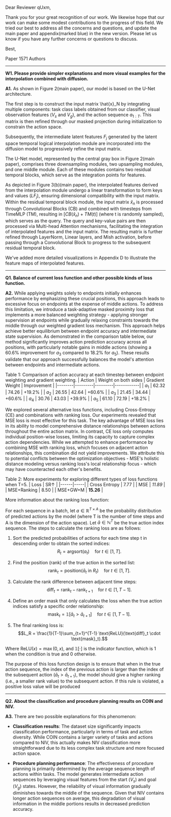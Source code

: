 Dear Reviewer qUxm,

Thank you for your great recognition of our work. We likewise hope that our work can make some modest contributions to the progress of this field. We tried our best to address all the concerns and questions, and update the main paper and appendix(marked blue) in the new version. Please let us know if you have any further concerns or questions to discuss.


Best,

Paper 1571 Authors

___

**W1. Please provide simpler explanations and more visual examples for the interpolation combined with diffusion.**

**A1.** As shown in Figure 2(main paper), our model is based on the U-Net architecture. 

The first step is to construct the input matrix \hat{x}_N by integrating multiple components: task class labels obtained from our classifier, visual observation features ($V_s$ and $V_g$), and the action sequence $a_{1:T}$. This matrix is then refined through our masked projection during initialization to constrain the action space.

Subsequently, the intermediate latent features $F_j$ generated by the latent space temporal logical interpolation module are incorporated into the diffusion model to progressively refine the input matrix.

The U-Net model, represented by the central gray box in Figure 2(main paper), comprises three downsampling modules, two upsampling modules, and one middle module. Each of these modules contains two residual temporal blocks, which serve as the integration points for features.

As depicted in Figure 3(b)(main paper), the interpolated features derived from the interpolation module undergo a linear transformation to form keys and values ($LF_j$), ensuring dimensional compatibility with the input matrix. Within the residual temporal block module, the input matrix $\hat{x}_n$ is processed through Convolutional Blocks (CB) and combined with timesteps from TimeMLP (TM), resulting in $\left[CB(\hat{x}_n) + TM(t)\right]$ (where t is randomly sampled), which serves as the query. The query and key-value pairs are then processed via Multi-head Attention mechanisms, facilitating the integration of interpolated features and the input matrix. The resulting matrix is further refined through LayerNorm, Linear layers, and Mish activation, before passing through a Convolutional Block to progress to the subsequent residual temporal block.

We've added more detailed visualizations in Appendix D to illustrate the feature maps of interpolated features.

___

**Q1. Balance of current loss function and other possible kinds of loss function.**

**A2.** While applying weights solely to endpoints initially enhances performance by emphasizing these crucial positions, this approach leads to excessive focus on endpoints at the expense of middle actions. To address this limitation, we introduce a task-adaptive masked proximity loss that implements a more balanced weighting strategy - applying stronger supervision at endpoints while gradually relaxing constraints towards the middle through our weighted gradient loss mechanism. This approach helps achieve better equilibrium between endpoint accuracy and intermediate state supervision. As demonstrated in the comparison table below, our method significantly improves action prediction accuracy across all positions, with particularly notable gains in middle actions (showing a 60.6% improvement for $a_3$ compared to 18.2% for $a_5$). These results validate that our approach successfully balances the model's attention between endpoints and intermediate actions.

Table 1: Comparison of action accuracy at each timestep between endpoint weighting and gradient weighting.
| Action | Weight on both sides | Gradient Weight | Improvement |
|--------|---------|---------|------------|
| $a_1$ | 62.32 | 74.26 | +19.2% |
| $a_2$ | 26.55 | 42.64 | +60.6% |
| $a_3$ | 21.45 | 34.44 | +60.6% |
| $a_4$ | 30.76 | 43.03 | +39.9% |
| $a_5$ | 61.10 | 72.19 | +18.2% |

We explored several alternative loss functions, including Cross-Entropy (CE) and combinations with ranking loss. Our experiments revealed that MSE loss is most effective for this task. The key advantage of MSE loss lies in its ability to model comprehensive distance relationships between actions throughout the entire action matrix. In contrast, CE loss only computes individual position-wise losses, limiting its capacity to capture complex action dependencies. While we attempted to enhance performance by combining MSE with ranking loss, which focuses on adjacent action relationships, this combination did not yield improvements. We attribute this to potential conflicts between the optimization objectives - MSE's holistic distance modeling versus ranking loss's local relationship focus - which may have counteracted each other's benefits.

Table 2: More experiments for exploring different types of loss functions when T=5.
| Loss | SR↑ |
|------|-----|
| Cross Entropy | 7.77 |
| MSE | _11.89_ |
| MSE+Ranking | 8.50 |
| MSE+GW+M | **15.26** |

More information about the ranking loss function:

For each sequence in a batch, let $a \in \mathbb{R}^{T \times A}$ be the probability distribution of predicted actions by the model (where T is the number of time steps and A is the dimension of the action space). Let $\bar{a} \in \mathbb{N}^T$ be the true action index sequence. The steps to calculate the ranking loss are as follows:

1. Sort the predicted probabilities of actions for each time step t in descending order to obtain the sorted indices:
   $$R_t = \text{argsort}(a_t) \quad \text{for } t \in [1,T].$$

2. Find the position (rank) of the true action in the sorted list:
   $$\text{rank}_t = \text{position}(\bar{a}_t \text{ in } R_t) \quad \text{for } t \in [1,T].$$

3. Calculate the rank difference between adjacent time steps:
   $$\text{diff}_t = \text{rank}_t - \text{rank}_{t+1} \quad \text{for } t \in [1,T-1].$$

4. Define an order mask that only calculates the loss when the true action indices satisfy a specific order relationship:
   $$\text{mask}_t = \mathbb{1}[\bar{a}_t > \bar{a}_{t+1}] \quad \text{for } t \in [1,T-1].$$

5. The final ranking loss is:
   $$L_R = \frac{1}{T-1}\sum_{t=1}^{T-1} \text{ReLU}(\text{diff}_t \cdot \text{mask}_t).$$

Where $\text{ReLU}(x) = \max(0, x)$, and $\mathbb{1}[\cdot]$ is the indicator function, which is 1 when the condition is true and 0 otherwise.

The purpose of this loss function design is to ensure that when in the true action sequence, the index of the previous action is larger than the index of the subsequent action ($\bar{a}_t > \bar{a}_{t+1}$), the model should give a higher ranking (i.e., a smaller rank value) to the subsequent action. If this rule is violated, a positive loss value will be produced

___

**Q2. About the classification and procedure planning results on COIN and NIV.**

**A3.** There are two possible explanations for this phenomenon:

- **Classification results**: The dataset size significantly impacts classification performance, particularly in terms of task and action diversity. While COIN contains a larger variety of tasks and actions compared to NIV, this actually makes NIV classification more straightforward due to its less complex task structure and more focused action space.

- **Procedure planning performance**: The effectiveness of procedure planning is primarily determined by the average sequence length of actions within tasks. The model generates intermediate action sequences by leveraging visual features from the start ($V_s$) and goal ($V_g$) states. However, the reliability of visual information gradually diminishes towards the middle of the sequence. Given that NIV contains longer action sequences on average, this degradation of visual information in the middle portions results in decreased prediction accuracy.
